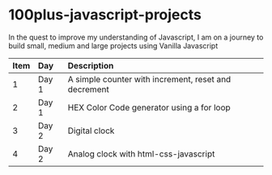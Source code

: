 # 100plus-javascript-projects
In the quest to improve my understanding of Javascript, I am on a journey to build small, medium and large projects using Vanilla Javascript

| Item | Day | Description |
| --- | :---  | :--- |
| 1 | Day 1 | A simple counter with increment, reset and decrement |
| 2 | Day 1 | HEX Color Code generator using a for loop |
| 3 | Day 2 | Digital clock |
| 4 | Day 2 | Analog clock with html-css-javascript |
